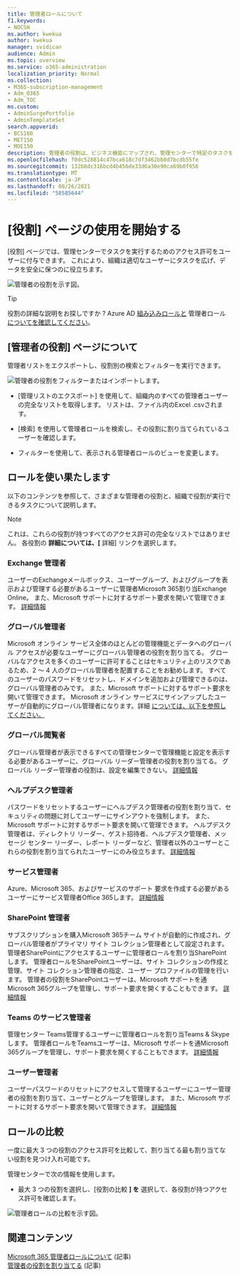```yaml
---
title: 管理者ロールについて
f1.keywords:
- NOCSH
ms.author: kwekua
author: kwekua
manager: svidican
audience: Admin
ms.topic: overview
ms.service: o365-administration
localization_priority: Normal
ms.collection:
- M365-subscription-management
- Adm_O365
- Adm_TOC
ms.custom:
- AdminSurgePortfolio
- AdminTemplateSet
search.appverid:
- BCS160
- MET150
- MOE150
description: 管理者の役割は、ビジネス機能にマップされ、管理センターで特定のタスクを実行するためのアクセス許可を提供します。 たとえば、サービス管理者が Microsoft のサポート チケットを開きます。
ms.openlocfilehash: f0dc528814c47bca618c7df3462bb0d7bcdb55fe
ms.sourcegitcommit: 132b8dc316bcd4b456de33d6a30e90ca69b0f956
ms.translationtype: MT
ms.contentlocale: ja-JP
ms.lasthandoff: 08/26/2021
ms.locfileid: "58585644"
---
```

# <a name="get-started-with-the-roles-page"></a>[役割] ページの使用を開始する

[役割] ページでは、管理センターでタスクを実行するためのアクセス許可をユーザーに付与できます。 これにより、組織は適切なユーザーにタスクを広げ、データを安全に保つのに役立ちます。

![管理者の役割を示す図。](../../media/roles-main-page.png)

> [!TIP]
> 役割の詳細な説明をお探しですか ? Azure AD [組み込みロールと](/azure/active-directory/roles/permissions-reference) 管理者ロール [についてを確認してください](/microsoft-365/admin/add-users/about-admin-roles)。

## <a name="about-the-admin-roles-page"></a>[管理者の役割] ページについて

管理者リストをエクスポートし、役割別の検索とフィルターを実行できます。

![管理者の役割をフィルターまたはインポートします。](../../media/admin-role-page-options.png)

- [管理リストのエクスポート] を使用して、組織内のすべての管理者ユーザーの完全なリストを取得します。 リストは、ファイル内のExcel .csvされます。

- [検索] を使用して管理者ロールを検索し、その役割に割り当てられているユーザーを確認します。

- フィルターを使用して、表示される管理者ロールのビューを変更します。


## <a name="get-the-most-out-of-the-roles"></a>ロールを使い果たします

以下のコンテンツを参照して、さまざまな管理者の役割と、組織で役割が実行できるタスクについて説明します。

> [!NOTE]
これは、これらの役割が持つすべてのアクセス許可の完全なリストではありません。 各役割の **詳細については、[** 詳細] リンクを選択します。

### <a name="exchange-admin"></a>Exchange 管理者

ユーザーのExchangeメールボックス、ユーザーグループ、およびグループを表示および管理する必要があるユーザーに管理者Microsoft 365割り当Exchange Online。 また、Microsoft サポートに対するサポート要求を開いて管理できます。 [詳細情報](/microsoft-365/admin/add-users/about-exchange-online-admin-role)

### <a name="global-admin"></a>グローバル管理者

Microsoft オンライン サービス全体のほとんどの管理機能とデータへのグローバル アクセスが必要なユーザーにグローバル管理者の役割を割り当てる。 グローバルなアクセスを多くのユーザーに許可することはセキュリティ上のリスクであるため、2 〜 4 人のグローバル管理者を配置することをお勧めします。 すべてのユーザーのパスワードをリセットし、ドメインを追加および管理できるのは、グローバル管理者のみです。 また、Microsoft サポートに対するサポート要求を開いて管理できます。 Microsoft オンライン サービスにサインアップしたユーザーが自動的にグローバル管理者になります。詳細 [については、以下を参照してください。](/microsoft-365/admin/add-users/about-admin-roles#roles-available-in-the-microsoft-365-admin-center)

### <a name="global-reader"></a>グローバル閲覧者

グローバル管理者が表示できるすべての管理センターで管理機能と設定を表示する必要があるユーザーに、グローバル リーダー管理者の役割を割り当てる。 グローバル リーダー管理者の役割は、設定を編集できない。 [詳細情報](/microsoft-365/admin/add-users/about-admin-roles#roles-available-in-the-microsoft-365-admin-center)

### <a name="helpdesk-admin"></a>ヘルプデスク管理者

パスワードをリセットするユーザーにヘルプデスク管理者の役割を割り当て、セキュリティの問題に対してユーザーにサインアウトを強制します。 また、Microsoft サポートに対するサポート要求を開いて管理できます。 ヘルプデスク管理者は、ディレクトリ リーダー、ゲスト招待者、ヘルプデスク管理者、メッセージ センター リーダー、レポート リーダーなど、管理者以外のユーザーとこれらの役割を割り当てられたユーザーにのみ役立ちます。 [詳細情報](/microsoft-365/admin/add-users/about-admin-roles#roles-available-in-the-microsoft-365-admin-center)

### <a name="service-admin"></a>サービス管理者

Azure、Microsoft 365、およびサービスのサポート 要求を作成する必要があるユーザーにサービス管理者Office 365します。 [詳細情報](/microsoft-365/admin/add-users/about-admin-roles#roles-available-in-the-microsoft-365-admin-center)

### <a name="sharepoint-admin"></a>SharePoint 管理者

サブスクリプションを購入Microsoft 365チーム サイトが自動的に作成され、グローバル管理者がプライマリ サイト コレクション管理者として設定されます。 管理者SharePointにアクセスするユーザーに管理者ロールを割り当SharePointします。 管理者ロールをSharePointユーザーは、サイト コレクションの作成と管理、サイト コレクション管理者の指定、ユーザー プロファイルの管理を行います。 管理者の役割をSharePointユーザーは、Microsoft サポートを通Microsoft 365グループを管理し、サポート要求を開くすることもできます。 [詳細情報](/sharepoint/sharepoint-admin-role)

### <a name="teams-service-admin"></a>Teams のサービス管理者

管理センター Teams管理するユーザーに管理者ロールを割り当Teams & Skypeします。 管理者ロールをTeamsユーザーは、Microsoft サポートを通Microsoft 365グループを管理し、サポート要求を開くすることもできます。 [詳細情報](/MicrosoftTeams/using-admin-roles)

### <a name="user-admin"></a>ユーザー管理者

ユーザーパスワードのリセットにアクセスして管理するユーザーにユーザー管理者の役割を割り当て、ユーザーとグループを管理します。 また、Microsoft サポートに対するサポート要求を開いて管理できます。 [詳細情報](/microsoft-365/admin/add-users/about-admin-roles#roles-available-in-the-microsoft-365-admin-center)

## <a name="compare-roles"></a>ロールの比較

一度に最大 3 つの役割のアクセス許可を比較して、割り当てる最も割り当てない役割を見つけ入れ可能です。

管理センターで次の情報を使用します。

- 最大 3 つの役割を選択し、[役割の比較 **] を** 選択して、各役割が持つアクセス許可を確認します。

![管理者ロールの比較を示す図。](../../media/compare-roles-list.png)

## <a name="related-content"></a>関連コンテンツ

[Microsoft 365 管理者ロールについて](about-admin-roles.md) (記事)\
[管理者の役割を割り当てる](assign-admin-roles.md) (記事)
